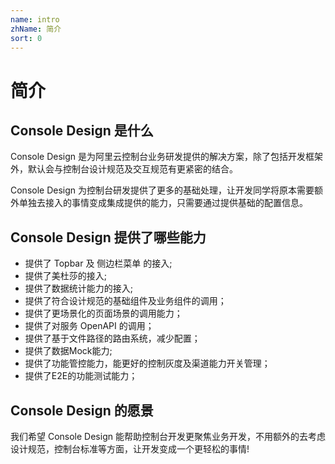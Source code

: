 ```yaml
---
name: intro
zhName: 简介
sort: 0
---
```


# 简介

## Console Design 是什么

Console Design 是为阿里云控制台业务研发提供的解决方案，除了包括开发框架外，默认会与控制台设计规范及交互规范有更紧密的结合。

Console Design 为控制台研发提供了更多的基础处理，让开发同学将原本需要额外单独去接入的事情变成集成提供的能力，只需要通过提供基础的配置信息。

## Console Design 提供了哪些能力

+ 提供了 Topbar 及 侧边栏菜单 的接入;
+ 提供了美杜莎的接入;
+ 提供了数据统计能力的接入;
+ 提供了符合设计规范的基础组件及业务组件的调用；
+ 提供了更场景化的页面场景的调用能力；
+ 提供了对服务 OpenAPI 的调用；
+ 提供了基于文件路径的路由系统，减少配置；
+ 提供了数据Mock能力;
+ 提供了功能管控能力，能更好的控制灰度及渠道能力开关管理；
+ 提供了E2E的功能测试能力；

## Console Design 的愿景

我们希望 Console Design 能帮助控制台开发更聚焦业务开发，不用额外的去考虑设计规范，控制台标准等方面，让开发变成一个更轻松的事情!